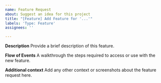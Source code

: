 ```yaml
---
name: Feature Request
about: Suggest an idea for this project
title: "[Feature] Add Feature for '...'"
labels: 'Type: Feature'
assignees: ''

---
```


**Description**
Provide a brief description of this feature.

**Flow of Events**
A walkthrough the steps required to access or use with the new feature.

**Additional context**
Add any other context or screenshots about the feature request here.
